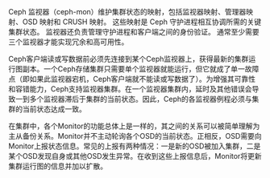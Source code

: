 Ceph 监视器（ceph-mon）维护集群状态的映射，包括监视器映射、管理器映射、OSD 映射和 CRUSH 映射。 这些映射是 Ceph 守护进程相互协调所需的关键集群状态。 监视器还负责管理守护进程和客户端之间的身份验证。 通常至少需要三个监视器才能实现冗余和高可用性。

Ceph客户端读或写数据前必须先连接到某个Ceph监视器上，获得最新的集群运行图副本。一个Ceph存储集群只需要单个监视器就能运行，但它就成了单一故障点（即如果此监视器宕机，Ceph客户端就不能读或写数据了）。为增强其可靠性和容错能力，Ceph支持监视器集群。在一个监视器集群内，延时及其他错误会导致一到多个监视器滞后于集群的当前状态。因此，Ceph的各监视器例程必须与集群的当前状态达成一致。

在集群中，各个Monitor的功能总体上是一样的，其之间的关系可以被简单理解为主从备份关系。Monitor并不主动轮询各个OSD的当前状态。正相反，OSD需要向Monitor上报状态信息。常见的上报有两种情况：一是新的OSD被加入集群，二是某个OSD发现自身或其他OSD发生异常。在收到这些上报信息后，Monitor将更新集群运行图的信息并加以扩散。

